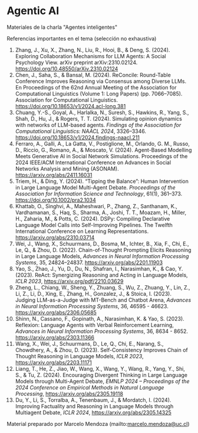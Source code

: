 # Agentic AI

Materiales de la charla "Agentes inteligentes"


Referencias importantes en el tema (selección no exhaustiva)

1. Zhang, J., Xu, X., Zhang, N., Liu, R., Hooi, B., & Deng, S. (2024). Exploring Collaboration Mechanisms for LLM Agents: A Social Psychology View. arXiv preprint arXiv:2310.02124. https://doi.org/10.48550/arXiv.2310.02124
2. Chen, J., Saha, S., & Bansal, M. (2024). ReConcile: Round-Table Conference Improves Reasoning via Consensus among Diverse LLMs. En Proceedings of the 62nd Annual Meeting of the Association for Computational Linguistics (Volume 1: Long Papers) (pp. 7066–7085). Association for Computational Linguistics. https://doi.org/10.18653/v1/2024.acl-long.381
3. Chuang, Y.-S., Goyal, A., Harlalka, N., Suresh, S., Hawkins, R., Yang, S., Shah, D., Hu, J., & Rogers, T. T. (2024). Simulating opinion dynamics with networks of LLM-based agents. *Findings of the Association for Computational Linguistics: NAACL 2024*, 3326–3346. https://doi.org/10.18653/v1/2024.findings-naacl.211
4. Ferraro, A., Galli, A., La Gatta, V., Postiglione, M., Orlando, G. M., Russo, D., Riccio, G., Romano, A., & Moscato, V. (2024). Agent-Based Modelling Meets Generative AI in Social Network Simulations. Proceedings of the 2024 IEEE/ACM International Conference on Advances in Social Networks Analysis and Mining (ASONAM). https://arxiv.org/abs/2411.16031
5. Triem, H., & Ding, Y. (2024). “Tipping the Balance”: Human Intervention in Large Language Model Multi-Agent Debate. *Proceedings of the Association for Information Science and Technology*, 61(1), 361–373. https://doi.org/10.1002/pra2.1034
6. Khattab, O., Singhvi, A., Maheshwari, P., Zhang, Z., Santhanam, K., Vardhamanan, S., Haq, S., Sharma, A., Joshi, T. T., Moazam, H., Miller, H., Zaharia, M., & Potts, C. (2024). DSPy: Compiling Declarative Language Model Calls into Self-Improving Pipelines. The Twelfth International Conference on Learning Representations. https://arxiv.org/abs/2310.03714
7. Wei, J., Wang, X., Schuurmans, D., Bosma, M., Ichter, B., Xia, F., Chi, E., Le, Q., & Zhou, D. (2022). Chain-of-Thought Prompting Elicits Reasoning in Large Language Models, *Advances in Neural Information Processing Systems*, 35, 24824–24837. https://arxiv.org/abs/2201.11903
8. Yao, S., Zhao, J., Yu, D., Du, N., Shafran, I., Narasimhan, K., & Cao, Y. (2023). ReAct: Synergizing Reasoning and Acting in Language Models, *ICLR 2023*, https://arxiv.org/pdf/2210.03629
9. Zheng, L., Chiang, W., Sheng, Y., Zhuang, S., Wu, Z., Zhuang, Y., Lin, Z., Li, Z., Li, D., Xing, E., Zhang, H., Gonzalez, J., & Stoica, I. (2023). Judging LLM-as-a-Judge with MT-Bench and Chatbot Arena, *Advances in Neural Information Processing Systems*, 36, 46595 - 46623. https://arxiv.org/abs/2306.05685
10. Shinn, N., Cassano, F., Gopinath, A., Narasimhan, K. & Yao, S. (2023). Reflexion: Language Agents with Verbal Reinforcement Learning, *Advances in Neural Information Processing Systems*, 36, 8634 - 8652. https://arxiv.org/abs/2303.11366
11. Wang, X., Wei, J., Schuurmans, D., Le, Q., Chi, E., Narang, S., Chowdhery, A., & Zhou, D. (2023). Self-Consistency Improves Chain of Thought Reasoning in Language Models, *ICLR 2023*, https://arxiv.org/abs/2203.11171
12. Liang, T., He, Z., Jiao, W., Wang, X., Wang, Y., Wang, R., Yang, Y., Shi, S., & Tu, Z. (2024). Encouraging Divergent Thinking in Large Language Models through Multi-Agent Debate, *EMNLP 2024 – Proceedings of the 2024 Conference on Empirical Methods in Natural Language Processing*, https://arxiv.org/abs/2305.19118
13. Du, Y., Li, S., Torralba, A., Tenenbaum, J., & Mordatch, I. (2024). Improving Factuality and Reasoning in Language Models through Multiagent Debate, *ICLR 2024*, https://arxiv.org/abs/2305.14325
    
     

Material preparado por Marcelo Mendoza (mailto:marcelo.mendoza@uc.cl)
